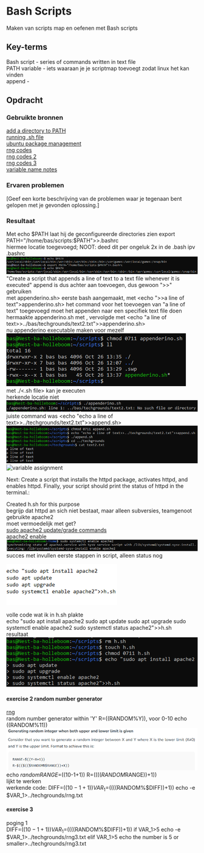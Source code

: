 # Bash Scripts
Maken van scripts map en oefenen met Bash scripts

## Key-terms
Bash script - series of commands written in text file  
PATH variable - iets waaraan je je scriptmap toevoegt zodat linux het kan vinden  
append - 

## Opdracht
### Gebruikte bronnen
[add a directory to PATH](https://phoenixnap.com/kb/linux-add-to-path)  
[running .sh file](https://www.cyberciti.biz/faq/run-execute-sh-shell-script/)  
[ubuntu package management](https://ubuntu.com/server/docs/package-management)  
[rng codes](https://blog.eduonix.com/shell-scripting/generating-random-numbers-in-linux-shell-scripting/)  
[rng codes 2](https://www.geeksforgeeks.org/random-shell-variable-in-linux-with-examples/)  
[rng codes 3](https://www.baeldung.com/linux/random-numbers)  
[variable name notes](https://www.tutorialspoint.com/unix/unix-using-variables.htm)

### Ervaren problemen
[Geef een korte beschrijving van de problemen waar je tegenaan bent gelopen met je gevonden oplossing.]

### Resultaat
Met echo $PATH laat hij de geconfigureerde directories zien  
    export PATH="/home/bas/scripts:$PATH">>.bashrc  
hiermee locatie toegevoegd; NOOT: deed dit per ongeluk 2x in de .bash ipv .bashrc  
![echo voor/na + toevoeging map](images/9-echo-addpath-echo.PNG)  
"Create a script that appends a line of text to a text file whenever it is executed" append is dus achter aan toevoegen, dus gewoon ">>" gebruiken  
met <echo >appenderino.sh> eerste bash aangemaakt, met <echo ">>a line of text">appenderino.sh> het command voor het toevoegen van "a line of text" toegevoegd
moet het appenden naar een specifiek text file doen  
hermaakte appenderino.sh met <touch appenderino.sh>, vervolgde met <echo "a line of text>>../bas/techgrounds/text2.txt">>appenderino.sh>  
nu appenderino executable maken voor mezelf  
![gedaan](images/9-chmod-herinnering.PNG)  
met ./<.sh file> kan je executen  
herkende locatie niet  
![fail](images/9-run-1-fail.PNG)  
juiste command was <echo "echo a line of text>>../techgrounds/text2.txt">>append.sh>  
![success](images/9-append-succes.PNG)  
![variable assignment](https://www.tecmint.com/assign-linux-command-output-to-variable/)
  
Next: Create a script that installs the httpd package, activates httpd, and enables httpd. Finally, your script should print the status of httpd in the terminal.: 

Created h.sh for this purpose  
begrijp dat httpd an sich niet bestaat, maar alleen subversies, teamgenoot gebruikte apache2  
moet vermoedelijk met get?  
[sudo apache2 update/grade commands](https://synaptica.info/en/2023/03/23/ubuntu-lts-update-apache2-to-the-lastest-version-via-ssh/)  
apache2 enable  
![enable command](images/9-apache2-enable.PNG)  
succes met invullen eerste stappen in script, alleen status nog

![progress](images/9-succesful-cmd-first-steps.PNG)  

volle code wat ik in h.sh plakte  
    echo "sudo apt install apache2
sudo apt update
sudo apt upgrade
sudo systemctl enable apache2
sudo systemctl status apache2">>h.sh  
resultaat  
![klaar](images/9-apache2-full.PNG)  

#### exercise 2 random number generator
[rng](https://blog.eduonix.com/shell-scripting/generating-random-numbers-in-linux-shell-scripting/)  
random number generator within 'Y' R=$(($RANDOM%Y)), voor 0-10 echo $(($RANDOM%11))  
![code for upper and lower limit](images/9-upper-lower-limit.PNG)  
    echo $random RANGE=$((10-1+1)) R=$(($(($RANDOM%$RANGE))+1))  
lijkt te werken  
werkende code: 
    DIFF=$((10-1+1))
    VAR_1=$(($(($RANDOM%$DIFF))+1))
    echo -e $VAR_1>../techgrounds/rng.txt  

#### exercise 3
poging 1  
    DIFF=$((10-1+1))
    VAR_1=$(($(($RANDOM%$DIFF))+1))
    if VAR_1>5 echo -e $VAR_1>../techgrounds/rng3.txt
    elif VAR_1>5 echo the number is 5 or smaller>../techgrounds/rng3.txt  
